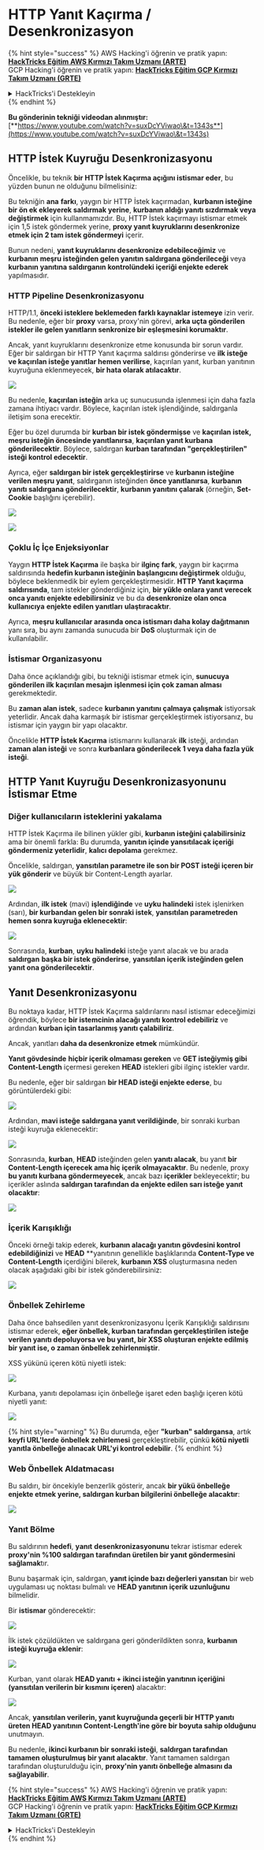 # HTTP Yanıt Kaçırma / Desenkronizasyon

{% hint style="success" %}
AWS Hacking'i öğrenin ve pratik yapın:<img src="/.gitbook/assets/arte.png" alt="" data-size="line">[**HackTricks Eğitim AWS Kırmızı Takım Uzmanı (ARTE)**](https://training.hacktricks.xyz/courses/arte)<img src="/.gitbook/assets/arte.png" alt="" data-size="line">\
GCP Hacking'i öğrenin ve pratik yapın: <img src="/.gitbook/assets/grte.png" alt="" data-size="line">[**HackTricks Eğitim GCP Kırmızı Takım Uzmanı (GRTE)**<img src="/.gitbook/assets/grte.png" alt="" data-size="line">](https://training.hacktricks.xyz/courses/grte)

<details>

<summary>HackTricks'i Destekleyin</summary>

* [**abonelik planlarını**](https://github.com/sponsors/carlospolop) kontrol edin!
* **💬 [**Discord grubuna**](https://discord.gg/hRep4RUj7f) veya [**telegram grubuna**](https://t.me/peass) katılın ya da **Twitter**'da **bizi takip edin** 🐦 [**@hacktricks\_live**](https://twitter.com/hacktricks\_live)**.**
* **Hacking ipuçlarını paylaşmak için** [**HackTricks**](https://github.com/carlospolop/hacktricks) ve [**HackTricks Cloud**](https://github.com/carlospolop/hacktricks-cloud) github reposuna PR gönderin.

</details>
{% endhint %}

**Bu gönderinin tekniği videodan alınmıştır:** [**https://www.youtube.com/watch?v=suxDcYViwao\&t=1343s**](https://www.youtube.com/watch?v=suxDcYViwao\&t=1343s)

## HTTP İstek Kuyruğu Desenkronizasyonu

Öncelikle, bu teknik **bir HTTP İstek Kaçırma açığını istismar eder**, bu yüzden bunun ne olduğunu bilmelisiniz:

Bu tekniğin **ana** **farkı**, yaygın bir HTTP İstek kaçırmadan, **kurbanın isteğine bir ön ek ekleyerek saldırmak yerine**, **kurbanın aldığı yanıtı sızdırmak veya değiştirmek** için kullanmamızdır. Bu, HTTP İstek kaçırmayı istismar etmek için 1,5 istek göndermek yerine, **proxy yanıt kuyruklarını desenkronize etmek için 2 tam istek göndermeyi** içerir.

Bunun nedeni, **yanıt kuyruklarını desenkronize edebileceğimiz** ve **kurbanın meşru isteğinden gelen yanıtın saldırgana gönderileceği** veya **kurbanın yanıtına saldırganın kontrolündeki içeriği enjekte ederek** yapılmasıdır.

### HTTP Pipeline Desenkronizasyonu

HTTP/1.1, **önceki isteklere beklemeden farklı kaynaklar istemeye** izin verir. Bu nedenle, eğer bir **proxy** varsa, proxy'nin görevi, **arka uçta gönderilen istekler ile gelen yanıtların senkronize bir eşleşmesini korumaktır**.

Ancak, yanıt kuyruklarını desenkronize etme konusunda bir sorun vardır. Eğer bir saldırgan bir HTTP Yanıt kaçırma saldırısı gönderirse ve **ilk isteğe ve kaçırılan isteğe yanıtlar hemen verilirse**, kaçırılan yanıt, kurban yanıtının kuyruğuna eklenmeyecek, **bir hata olarak atılacaktır**.

![](<../.gitbook/assets/image (633).png>)

Bu nedenle, **kaçırılan isteğin** arka uç sunucusunda işlenmesi için daha fazla zamana ihtiyacı vardır. Böylece, kaçırılan istek işlendiğinde, saldırganla iletişim sona erecektir.

Eğer bu özel durumda bir **kurban bir istek göndermişse** ve **kaçırılan istek, meşru isteğin öncesinde yanıtlanırsa**, **kaçırılan yanıt kurbana gönderilecektir**. Böylece, saldırgan **kurban tarafından "gerçekleştirilen" isteği kontrol edecektir**.

Ayrıca, eğer **saldırgan bir istek gerçekleştirirse** ve **kurbanın isteğine verilen meşru yanıt**, saldırganın isteğinden **önce yanıtlanırsa**, **kurbanın yanıtı saldırgana gönderilecektir**, **kurbanın yanıtını çalarak** (örneğin, **Set-Cookie** başlığını içerebilir).

![](<../.gitbook/assets/image (1020).png>)

![](<../.gitbook/assets/image (719).png>)

### Çoklu İç İçe Enjeksiyonlar

Yaygın **HTTP İstek Kaçırma** ile başka bir **ilginç fark**, yaygın bir kaçırma saldırısında **hedefin kurbanın isteğinin başlangıcını değiştirmek** olduğu, böylece beklenmedik bir eylem gerçekleştirmesidir. **HTTP Yanıt kaçırma saldırısında**, tam istekler gönderdiğiniz için, **bir yükle onlara yanıt verecek onca yanıtı enjekte edebilirsiniz** ve bu da **desenkronize olan onca kullanıcıya** **enjekte edilen yanıtları** **ulaştıracaktır**.

Ayrıca, **meşru kullanıcılar arasında onca istismarı daha kolay dağıtmanın** yanı sıra, bu aynı zamanda sunucuda bir **DoS** oluşturmak için de kullanılabilir.

### İstismar Organizasyonu

Daha önce açıklandığı gibi, bu tekniği istismar etmek için, **sunucuya gönderilen ilk kaçırılan mesajın** **işlenmesi için çok zaman alması** gerekmektedir.

Bu **zaman alan istek**, sadece **kurbanın yanıtını çalmaya çalışmak** istiyorsak yeterlidir. Ancak daha karmaşık bir istismar gerçekleştirmek istiyorsanız, bu istismar için yaygın bir yapı olacaktır.

Öncelikle **HTTP İstek Kaçırma** istismarını kullanarak **ilk** isteği, ardından **zaman alan isteği** ve sonra **kurbanlara gönderilecek 1 veya daha fazla yük isteği**.

## HTTP Yanıt Kuyruğu Desenkronizasyonunu İstismar Etme

### Diğer kullanıcıların isteklerini yakalama <a href="#capturing-other-users-requests" id="capturing-other-users-requests"></a>

HTTP İstek Kaçırma ile bilinen yükler gibi, **kurbanın isteğini çalabilirsiniz** ama bir önemli farkla: Bu durumda, **yanıtın içinde yansıtılacak içeriği göndermeniz yeterlidir**, **kalıcı depolama** gerekmez.

Öncelikle, saldırgan, **yansıtılan parametre ile son bir POST isteği içeren bir yük gönderir** ve büyük bir Content-Length ayarlar.

![](<../.gitbook/assets/image (1053).png>)

Ardından, **ilk istek** (mavi) **işlendiğinde** ve **uyku halindeki** istek işlenirken (sarı), **bir kurbandan gelen bir sonraki istek**, **yansıtılan parametreden hemen sonra kuyruğa eklenecektir**:

![](<../.gitbook/assets/image (794).png>)

Sonrasında, **kurban**, **uyku halindeki** isteğe yanıt alacak ve bu arada **saldırgan** **başka bir istek gönderirse**, **yansıtılan içerik isteğinden gelen yanıt ona gönderilecektir**.

## Yanıt Desenkronizasyonu

Bu noktaya kadar, HTTP İstek Kaçırma saldırılarını nasıl istismar edeceğimizi öğrendik, böylece **bir istemcinin alacağı yanıtı kontrol edebiliriz** ve ardından **kurban için tasarlanmış yanıtı çalabiliriz**.

Ancak, yanıtları **daha da desenkronize etmek** mümkündür.

**Yanıt gövdesinde** **hiçbir içerik olmaması gereken** ve **GET isteğiymiş gibi Content-Length** içermesi gereken **HEAD** istekleri gibi ilginç istekler vardır.

Bu nedenle, eğer bir saldırgan **bir HEAD isteği enjekte ederse**, bu görüntülerdeki gibi:

![](<../.gitbook/assets/image (1107).png>)

Ardından, **mavi isteğe saldırgana yanıt verildiğinde**, bir sonraki kurban isteği kuyruğa eklenecektir:

![](<../.gitbook/assets/image (999).png>)

Sonrasında, **kurban**, **HEAD** isteğinden gelen **yanıtı alacak**, bu yanıt **bir Content-Length içerecek ama hiç içerik olmayacaktır**. Bu nedenle, proxy **bu yanıtı kurbana göndermeyecek**, ancak bazı **içerikler** bekleyecektir; bu içerikler aslında **saldırgan tarafından da enjekte edilen sarı isteğe yanıt olacaktır**:

![](<../.gitbook/assets/image (735).png>)

### İçerik Karışıklığı

Önceki örneği takip ederek, **kurbanın alacağı yanıtın gövdesini kontrol edebildiğinizi** ve **HEAD** **yanıtının genellikle başlıklarında **Content-Type ve Content-Length** içerdiğini bilerek, **kurbanın XSS** oluşturmasına neden olacak aşağıdaki gibi bir istek gönderebilirsiniz:

![](<../.gitbook/assets/image (688).png>)

### Önbellek Zehirleme

Daha önce bahsedilen yanıt desenkronizasyonu İçerik Karışıklığı saldırısını istismar ederek, **eğer önbellek, kurban tarafından gerçekleştirilen isteğe verilen yanıtı depoluyorsa ve bu yanıt, bir XSS oluşturan enjekte edilmiş bir yanıt ise, o zaman önbellek zehirlenmiştir**.

XSS yükünü içeren kötü niyetli istek:

![](<../.gitbook/assets/image (614).png>)

Kurbana, yanıtı depolaması için önbelleğe işaret eden başlığı içeren kötü niyetli yanıt:

![](<../.gitbook/assets/image (566).png>)

{% hint style="warning" %}
Bu durumda, eğer **"kurban" saldırgansa**, artık **keyfi URL'lerde önbellek zehirlemesi** gerçekleştirebilir, çünkü **kötü niyetli yanıtla önbelleğe alınacak URL'yi kontrol edebilir**.
{% endhint %}

### Web Önbellek Aldatmacası

Bu saldırı, bir öncekiyle benzerlik gösterir, ancak **bir yükü önbelleğe enjekte etmek yerine, saldırgan kurban bilgilerini önbelleğe alacaktır**:

![](<../.gitbook/assets/image (991).png>)

### Yanıt Bölme

Bu saldırının **hedefi**, **yanıt** **desenkronizasyonunu** tekrar istismar ederek **proxy'nin %100 saldırgan tarafından üretilen bir yanıt göndermesini sağlamak**tır.

Bunu başarmak için, saldırgan, **yanıt içinde bazı değerleri yansıtan** bir web uygulaması uç noktası bulmalı ve **HEAD yanıtının içerik uzunluğunu** bilmelidir.

Bir **istismar** gönderecektir:

![](<../.gitbook/assets/image (911).png>)

İlk istek çözüldükten ve saldırgana geri gönderildikten sonra, **kurbanın isteği kuyruğa eklenir**:

![](<../.gitbook/assets/image (737).png>)

Kurban, yanıt olarak **HEAD yanıtı + ikinci isteğin yanıtının içeriğini (yansıtılan verilerin bir kısmını içeren)** alacaktır:

![](<../.gitbook/assets/image (356).png>)

Ancak, **yansıtılan verilerin, yanıt kuyruğunda geçerli bir HTTP yanıtı üreten HEAD yanıtının Content-Length'ine göre bir boyuta sahip olduğunu** unutmayın.

Bu nedenle, **ikinci kurbanın bir sonraki isteği**, **saldırgan tarafından tamamen oluşturulmuş bir yanıt alacaktır**. Yanıt tamamen saldırgan tarafından oluşturulduğu için, **proxy'nin yanıtı önbelleğe almasını da sağlayabilir**.

{% hint style="success" %}
AWS Hacking'i öğrenin ve pratik yapın:<img src="/.gitbook/assets/arte.png" alt="" data-size="line">[**HackTricks Eğitim AWS Kırmızı Takım Uzmanı (ARTE)**](https://training.hacktricks.xyz/courses/arte)<img src="/.gitbook/assets/arte.png" alt="" data-size="line">\
GCP Hacking'i öğrenin ve pratik yapın: <img src="/.gitbook/assets/grte.png" alt="" data-size="line">[**HackTricks Eğitim GCP Kırmızı Takım Uzmanı (GRTE)**<img src="/.gitbook/assets/grte.png" alt="" data-size="line">](https://training.hacktricks.xyz/courses/grte)

<details>

<summary>HackTricks'i Destekleyin</summary>

* [**abonelik planlarını**](https://github.com/sponsors/carlospolop) kontrol edin!
* **💬 [**Discord grubuna**](https://discord.gg/hRep4RUj7f) veya [**telegram grubuna**](https://t.me/peass) katılın ya da **Twitter**'da **bizi takip edin** 🐦 [**@hacktricks\_live**](https://twitter.com/hacktricks\_live)**.**
* **Hacking ipuçlarını paylaşmak için** [**HackTricks**](https://github.com/carlospolop/hacktricks) ve [**HackTricks Cloud**](https://github.com/carlospolop/hacktricks-cloud) github reposuna PR gönderin.

</details>
{% endhint %}
